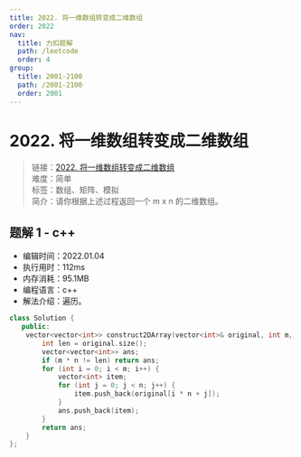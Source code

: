 ```yaml
---
title: 2022. 将一维数组转变成二维数组
order: 2022
nav:
  title: 力扣题解
  path: /leetcode
  order: 4
group:
  title: 2001-2100
  path: /2001-2100
  order: 2001
---
```


# 2022. 将一维数组转变成二维数组

> 链接：[2022. 将一维数组转变成二维数组](https://leetcode-cn.com/problems/convert-1d-array-into-2d-array/)  
> 难度：简单  
> 标签：数组、矩阵、模拟  
> 简介：请你根据上述过程返回一个 m x n 的二维数组。

## 题解 1 - c++

- 编辑时间：2022.01.04
- 执行用时：112ms
- 内存消耗：95.1MB
- 编程语言：c++
- 解法介绍：遍历。

```cpp
class Solution {
   public:
    vector<vector<int>> construct2DArray(vector<int>& original, int m, int n) {
        int len = original.size();
        vector<vector<int>> ans;
        if (m * n != len) return ans;
        for (int i = 0; i < m; i++) {
            vector<int> item;
            for (int j = 0; j < n; j++) {
                item.push_back(original[i * n + j]);
            }
            ans.push_back(item);
        }
        return ans;
    }
};
```
